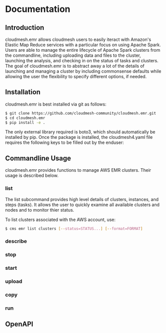Documentation
=============

## Introduction

cloudmesh.emr allows cloudmesh users to easily iteract with Amazon's Elastic Map Reduce services
with a particular focus on using Apache Spark. Users are able to manage the entire lifecycle of
Apache Spark clusters from the commandline, including uploading data and files to the cluster,
launching the analysis, and checking in on the status of tasks and clusters. The goal of
cloudmesh.emr is to abstract away a lot of the details of launching and managing a cluster
by including commonsense defaults while allowing the user the flexibility to specify different
options, if needed.

## Installation

cloudmesh.emr is best installed via git as follows:

```bash
$ git clone https://github.com/cloudmesh-community/cloudmesh.emr.git
$ cd cloudmesh.emr
$ pip install -e .
```

The only external library required is boto3, which should automatically be installed by pip. Once
the package is installed, the cloudmesh4.yaml file requires the following keys to be filled
out by the enduser:



## Commandline Usage

cloudmesh.emr provides functions to manage AWS EMR clusters. Their usage is described below.

### list

The list subcommand provides high level details of clusters, instances, and steps (tasks). It
allows the user to quickly examine all available clusters and nodes and to monitor thier status.

To list clusters associated with the AWS account, use:

```bash
$ cms emr list clusters [--status=STATUS...] [--format=FORMAT]
```




### describe

### stop

### start

### upload

### copy

### run

## OpenAPI
